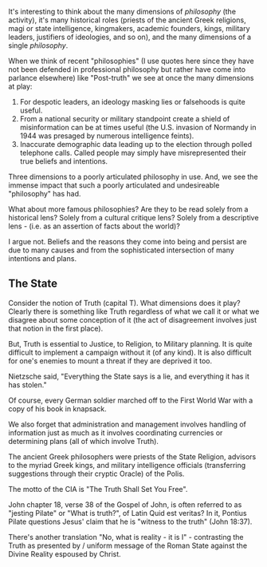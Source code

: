 It's interesting to think about the many dimensions of *philosophy* (the activity), it's many historical roles (priests of the ancient Greek religions, magi or state intelligence, kingmakers, academic founders, kings, military leaders, justifiers of ideologies, and so on), and the many dimensions of a single *philosophy*.

When we think of recent "philosophies" (I use quotes here since they have not been defended in professional philosophy but rather have come into parlance elsewhere) like "Post-truth" we see at once the many dimensions at play:

1. For despotic leaders, an ideology masking lies or falsehoods is quite useful.
1. From a national security or military standpoint create a shield of misinformation can be at times useful (the U.S. invasion of Normandy in 1944 was presaged by numerous intelligence feints).
1. Inaccurate demographic data leading up to the election through polled telephone calls. Called people may simply have misrepresented their true beliefs and intentions.

Three dimensions to a poorly articulated philosophy in use. And, we see the immense impact that such a poorly articulated and undesireable "philosophy" has had. 

What about more famous philosophies? Are they to be read solely from a historical lens? Solely from a cultural critique lens? Solely from a descriptive lens - (i.e. as an assertion of facts about the world)?

I argue not. Beliefs and the reasons they come into being and persist are due to many causes and from the sophisticated intersection of many intentions and plans.

## The State

Consider the notion of Truth (capital T). What dimensions does it play? Clearly there is something like Truth regardless of what we call it or what we disagree about some conception of it (the act of disagreement involves just that notion in the first place). 

But, Truth is essential to Justice, to Religion, to Military planning. It is quite difficult to implement a campaign without it (of any kind). It is also difficult for one's enemies to mount a threat if they are deprived it too.

Nietzsche said, "Everything the State says is a lie, and everything it has it has stolen." 

Of course, every German soldier marched off to the First World War with a copy of his book in knapsack.

We also forget that administration and management involves handling of information just as much as it involves coordinating currencies or determining plans (all of which involve Truth). 

The ancient Greek philosophers were priests of the State Religion, advisors to the myriad Greek kings, and military intelligence officials (transferring suggestions through their cryptic Oracle) of the Polis.

The motto of the CIA is "The Truth Shall Set You Free".

John chapter 18, verse 38 of the Gospel of John, is often referred to as "jesting Pilate" or "What is truth?", of Latin Quid est veritas? In it, Pontius Pilate questions Jesus' claim that he is "witness to the truth" (John 18:37).

There's another translation "No, what is reality - it is I" - contrasting the Truth as presented by / uniform message of the Roman State against the Divine Reality espoused by Christ.